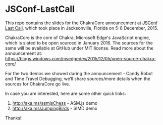 # JSConf-LastCall

This repo contains the slides for the ChakraCore announcement at [JSConf Last Call](http://lastcall.jsconf.us/), which took place in Jacksonville, Florida on 5-6 December, 2015.  

ChakraCore is the core of Chakra, Microsoft Edge's JavaScript engine, which is slated to be open sourced in January 2016. The sources for the same will be available at GitHub under MIT license. Read more about the announcement at: https://blogs.windows.com/msedgedev/2015/12/05/open-source-chakra-core/

For the two demos we showed during the announcement - Candy Robot and Time Travel Debugging, we’ll share sources/more details when the sources for ChakraCore go live. 

In case you are interested, here are some other quick links:
1. http://aka.ms/asmjsChess - ASM.js demo 
2. http://aka.ms/JumpingBirds - SIMD demo

Thanks! 

